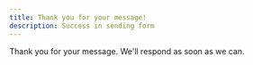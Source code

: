 ```yaml
---
title: Thank you for your message!
description: Success in sending form
---
```

Thank you for your message. We'll respond as soon as we can.
